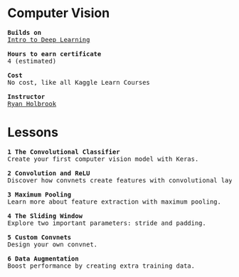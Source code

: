 # Computer Vision
<pre>
<b>Builds on</b>
<ins>Intro to Deep Learning</ins>
  
<b>Hours to earn certificate</b>
4 (estimated)

<b>Cost</b>
No cost, like all Kaggle Learn Courses

<b>Instructor</b>
<ins>Ryan Holbrook</ins>
</pre>


# Lessons
<pre>
<b>1 The Convolutional Classifier</b>
Create your first computer vision model with Keras.
  
<b>2 Convolution and ReLU</b>
Discover how convnets create features with convolutional layers.

<b>3 Maximum Pooling</b>
Learn more about feature extraction with maximum pooling.

<b>4 The Sliding Window</b>
Explore two important parameters: stride and padding.

<b>5 Custom Convnets</b>
Design your own convnet.

<b>6 Data Augmentation</b>
Boost performance by creating extra training data.
</pre>
